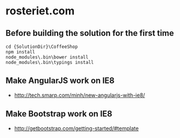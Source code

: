 # rosteriet.com

Before building the solution for the first time
----------------------------------------------

	cd {SolutionDir}\CoffeeShop
	npm install
	node_modules\.bin\bower install
	node_modules\.bin\typings install

Make AngularJS work on IE8
--------------------------

 * http://tech.smarp.com/minh/new-angularjs-with-ie8/

Make Bootstrap work on IE8
--------------------------

 * http://getbootstrap.com/getting-started/#template
